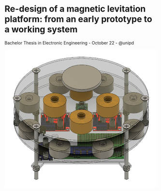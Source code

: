 # Re-design of a magnetic levitation platform: from an early prototype to a working system
Bachelor Thesis in Electronic Engineering - October 22 - @unipd

<img src="https://github.com/albertomors/maglev22/blob/main/model_fusion.png" width="800">
